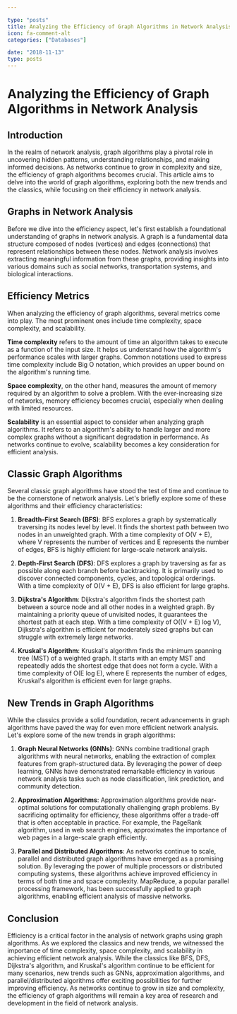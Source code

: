 ```yaml
---

type: "posts"
title: Analyzing the Efficiency of Graph Algorithms in Network Analysis
icon: fa-comment-alt
categories: ["Databases"]

date: "2018-11-13"
type: posts
---
```





# Analyzing the Efficiency of Graph Algorithms in Network Analysis

## Introduction
In the realm of network analysis, graph algorithms play a pivotal role in uncovering hidden patterns, understanding relationships, and making informed decisions. As networks continue to grow in complexity and size, the efficiency of graph algorithms becomes crucial. This article aims to delve into the world of graph algorithms, exploring both the new trends and the classics, while focusing on their efficiency in network analysis.

## Graphs in Network Analysis
Before we dive into the efficiency aspect, let's first establish a foundational understanding of graphs in network analysis. A graph is a fundamental data structure composed of nodes (vertices) and edges (connections) that represent relationships between these nodes. Network analysis involves extracting meaningful information from these graphs, providing insights into various domains such as social networks, transportation systems, and biological interactions.

## Efficiency Metrics
When analyzing the efficiency of graph algorithms, several metrics come into play. The most prominent ones include time complexity, space complexity, and scalability.

**Time complexity** refers to the amount of time an algorithm takes to execute as a function of the input size. It helps us understand how the algorithm's performance scales with larger graphs. Common notations used to express time complexity include Big O notation, which provides an upper bound on the algorithm's running time.

**Space complexity**, on the other hand, measures the amount of memory required by an algorithm to solve a problem. With the ever-increasing size of networks, memory efficiency becomes crucial, especially when dealing with limited resources.

**Scalability** is an essential aspect to consider when analyzing graph algorithms. It refers to an algorithm's ability to handle larger and more complex graphs without a significant degradation in performance. As networks continue to evolve, scalability becomes a key consideration for efficient analysis.

## Classic Graph Algorithms
Several classic graph algorithms have stood the test of time and continue to be the cornerstone of network analysis. Let's briefly explore some of these algorithms and their efficiency characteristics:

1. **Breadth-First Search (BFS)**: BFS explores a graph by systematically traversing its nodes level by level. It finds the shortest path between two nodes in an unweighted graph. With a time complexity of O(V + E), where V represents the number of vertices and E represents the number of edges, BFS is highly efficient for large-scale network analysis.

2. **Depth-First Search (DFS)**: DFS explores a graph by traversing as far as possible along each branch before backtracking. It is primarily used to discover connected components, cycles, and topological orderings. With a time complexity of O(V + E), DFS is also efficient for large graphs.

3. **Dijkstra's Algorithm**: Dijkstra's algorithm finds the shortest path between a source node and all other nodes in a weighted graph. By maintaining a priority queue of unvisited nodes, it guarantees the shortest path at each step. With a time complexity of O((V + E) log V), Dijkstra's algorithm is efficient for moderately sized graphs but can struggle with extremely large networks.

4. **Kruskal's Algorithm**: Kruskal's algorithm finds the minimum spanning tree (MST) of a weighted graph. It starts with an empty MST and repeatedly adds the shortest edge that does not form a cycle. With a time complexity of O(E log E), where E represents the number of edges, Kruskal's algorithm is efficient even for large graphs.

## New Trends in Graph Algorithms
While the classics provide a solid foundation, recent advancements in graph algorithms have paved the way for even more efficient network analysis. Let's explore some of the new trends in graph algorithms:

1. **Graph Neural Networks (GNNs)**: GNNs combine traditional graph algorithms with neural networks, enabling the extraction of complex features from graph-structured data. By leveraging the power of deep learning, GNNs have demonstrated remarkable efficiency in various network analysis tasks such as node classification, link prediction, and community detection.

2. **Approximation Algorithms**: Approximation algorithms provide near-optimal solutions for computationally challenging graph problems. By sacrificing optimality for efficiency, these algorithms offer a trade-off that is often acceptable in practice. For example, the PageRank algorithm, used in web search engines, approximates the importance of web pages in a large-scale graph efficiently.

3. **Parallel and Distributed Algorithms**: As networks continue to scale, parallel and distributed graph algorithms have emerged as a promising solution. By leveraging the power of multiple processors or distributed computing systems, these algorithms achieve improved efficiency in terms of both time and space complexity. MapReduce, a popular parallel processing framework, has been successfully applied to graph algorithms, enabling efficient analysis of massive networks.

## Conclusion
Efficiency is a critical factor in the analysis of network graphs using graph algorithms. As we explored the classics and new trends, we witnessed the importance of time complexity, space complexity, and scalability in achieving efficient network analysis. While the classics like BFS, DFS, Dijkstra's algorithm, and Kruskal's algorithm continue to be efficient for many scenarios, new trends such as GNNs, approximation algorithms, and parallel/distributed algorithms offer exciting possibilities for further improving efficiency. As networks continue to grow in size and complexity, the efficiency of graph algorithms will remain a key area of research and development in the field of network analysis.